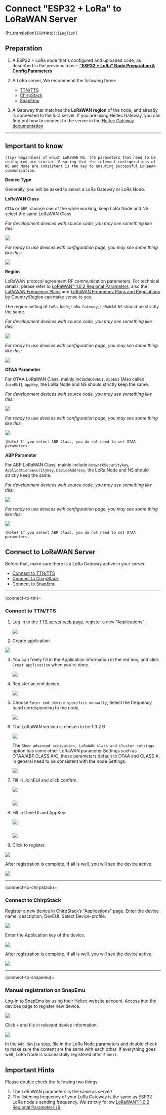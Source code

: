 # Connect "ESP32 + LoRa" to LoRaWAN Server
{ht_translation}`[简体中文]:[English]`

## Preparation
1. A ESP32 + LoRa node that's configured and uploaded code, as described in the previous topic:: **[“ESP32 + LoRa” Node Preparation & Config Parameters](https://docs.heltec.org/en/node/esp32/lorawan/config_parameter.html)**
2. A LoRa server, We recommend the following three:
    - [TTN/TTS](https://console.thethingsnetwork.org/)
    - [ChirpStack](https://www.chirpstack.io/)
    - [SnapEmu](https://platform.snapemu.com/)

3. A Gateway that matches the **LoRaWAN region** of the node, and already is connected to the lora server. If you are using Heltec Gateway, you can find out how to connect to the server in the [Heltec Gateway documentation](https://docs.heltec.org/)

------

## Important to know

```
{Tip} Regardless of which LoRaWAN NS, the parameters that need to be configured are similar. Ensuring that the relevant configurations of NS and Node are consistent is the key to ensuring successful LoRaWAN communication.
```



**Device Type**

Generally, you will be asked to select a LoRa Gateway or LoRa Node.

**LoRaWAN Class**

`OTAA` or `ABP`, choose one of the while working, keep LoRa Node and NS select the same LoRaWAN Class.

*For development devices with source code, you may see something like this:*

![](img/connect_to_snapemu/03.png)

*For ready to use devices with configuration page, you may see some thing like this:*

![](img/connect_to_snapemu/04.png)

**Region**

LoRaWAN protocol agreement RF communication parameters. For technical details, please refer to [LoRaWAN™ 1.0.2 Regional Parameters](https://resource.heltec.cn/download/LoRaWANRegionalParametersv1.0.2_final_1944_1.pdf), also the [LoRaWAN Frequency Plans](https://docs.heltec.org/general/lorawan_frequency_plans.html) and [LoRaWAN Frequency Plans and Regulations by Country/Region](https://docs.heltec.org/general/lorawan_frequency_plans_by_country.html) can make sense to you.

The region setting of `LoRa Node`, `LoRa Gateway`, `LoRaWAN NS` should be strictly the same.

*For development devices with source code, you may see something like this:*

![](img/connect_to_snapemu/05.png)

*For ready to use devices with configuration page, you may see some thing like this:*

![](img/connect_to_snapemu/06.png)

**OTAA Parameter**

For OTAA LoRaWAN Class, mainly include`DevEUI`, `AppEUI` (Also called `JoinEUI`), `AppKey`, the LoRa Node and NS should strictly keep the same.

*For development devices with source code, you may see something like this:*

![](img/connect_to_snapemu/07.png)

*For ready to use devices with configuration page, you may see some thing like this:*

![](img/connect_to_snapemu/08.png)

```
{Note} If you select ABP Class, you do not need to set OTAA parameters.
```

**ABP Parameter**

For ABP LoRaWAN Class, mainly include `NetworkSecuritykey`, `ApplicationSecuritykey`, `DeviceAddress`, the LoRa Node and NS should strictly keep the same.

*For development devices with source code, you may see something like this:*

![](img/connect_to_snapemu/09.png)

*For ready to use devices with configuration page, you may see some thing like this:*

![](img/connect_to_snapemu/10.png)

```
{Note} If you select ABP Class, you do not need to set OTAA parameters.
```

## Connect to LoRaWAN Server

Before that, make sure there is a LoRa Gateway active in your server.

- [Connect to TTN/TTS](connect-to-ttn)
- [Connect to ChirpStack](connect-to-chirpstack)
- [Connect to SnapEmu](connect-to-snapemu)

------

(connect-to-ttn)=
### Connect to TTN/TTS

1. Log in to the [TTS server web page](lora.heltec.org), register a new “Applications” .

   ![](img/connect_to_gateway/06.png) 

2. Create application

![](img/connect_to_gateway/07.png)

3. You can freely fill in the Application information in the red box, and click `Creat application` when you're done.

   ![](img/connect_to_gateway/08.png)

4. Register an end device.

   ![](img/connect_to_gateway/81.png)

5. Choose `Enter end device specifics manually`, Select the frequency band corresponding to the node, 

   ![](img/connect_to_gateway/09.png)

6. The LoRaWAN version is chosen to be 1.0.2 B

   ![](img/connect_to_gateway/10.png)

   The `Show advanced activation, LoRaWAN class and cluster settings` option has some other LoRaWAN parameter Settings such as OTAA/ABP.CLASS A/C, these parameters default to OTAA and CLASS A, in general need to be consistent with the node Settings.

   ![](img/connect_to_gateway/11.png)

7. Fill in JoinEUI and click confirm.

   ![](img/connect_to_gateway/12.png)

   ``` {Tip} In code or some application products, JoinEUI is represented as AppEUI.
   ```

   ![](img/connect_to_gateway/13.png)

8. Fill in DevEUI and AppKey.

   ![](img/connect_to_gateway/14.png)

   ``` {Tip} The End device ID is automatically generated when you fill in DevEUI.
   ```

   ![](img/connect_to_gateway/31.png)

9. Click to register.

![](img/connect_to_gateway/17.png)

After registration is complete, if all is well, you will see the device active.

![](img/connect_to_gateway/18.png)

------

(connect-to-chirpstack)=
### Connect to ChirpStack
Register a new device in ChirpStack’s “Applications” page. Enter the device name, description, DevEUI. Select Device-profile.

![](img/connect_to_gateway/20.png)

Enter the Application key of the device.

![](img/connect_to_gateway/21.png)

After registration is complete, if all is well, you will see the device active.

![](img/connect_to_gateway/22.png)

------

(connect-to-snapemu)=

### Manual registration on SnapEmu

Log-in to [SnapEmu](https://platform.snapemu.com/dashboard/) by using their [Heltec website](https://heltec.org) account. Access into the devices page to register new device. 

![](img/connect_to_snapemu/01.png)

Click `+` and file in relevant device information.

![](img/connect_to_snapemu/02.png)

In the `Add device` step, file in the LoRa Node parameters and double check to make sure the content are the same with each other. If everything goes well, LoRa Node is successfully registered after `Submit`.

## Important Hints

Please double check the following two things:

1. The LoRaWAN parameters is the same as server!
2. The listening frequency of your LoRa Gateway is the same as ESP32 LoRa node's sending frequency. We strictly follow [LoRaWAN™ 1.0.2 Regional Parameters rB](https://resource.heltec.cn/download/LoRaWANRegionalParametersv1.0.2_final_1944_1.pdf);
